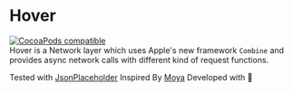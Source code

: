 # Hover
[![CocoaPods compatible](https://img.shields.io/cocoapods/v/Moya.svg)](https://cocoapods.org/pods/HoverKitSDK)</br>
Hover is a Network layer which uses Apple's new framework `Combine` and provides async network calls with different kind of request functions.

Tested with [JsonPlaceholder](https://jsonplaceholder.typicode.com)
Inspired By [Moya](https://github.com/Moya/Moya/blob/master) Developed with 🧡

